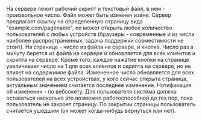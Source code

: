 На сервере лежит рабочий скрипт и текстовый файл, в нем - произвольное число.
Файл может быть изменен извне. Сервер предлагает ссылку на определенную
страницу вида "example.com/pagename", ее может открыть любое количество
пользователей с любых устройств (браузеры - современные и из числа наиболее
распространенных, задача поддержки совместимости не стоит). На странице - число
из файла на сервере, и кнопка. Число раз в минуту берется из файла на сервере и
обновляется для всех клиентов и скрипта на сервере. Кроме того, каждое нажатие
кнопки на странице увеличивает число на 1 для всех клиентов и скрипта на
сервере, но не влияет на содержимое файла. Измененное число обновляется для
всех пользователей на всех устройствах, у кого сейчас открыта страница,
актуальным значением считается последнее изменение. Нотификация об изменении -
по вебсокету. Для пользователя система должна оставаться насколько это возможно
работоспособной до тех пор, пока пользователь не закроет страницу. По закрытии
страницы пользователь считается ушедшим (он может когда-нибудь вернуться или
нет).
